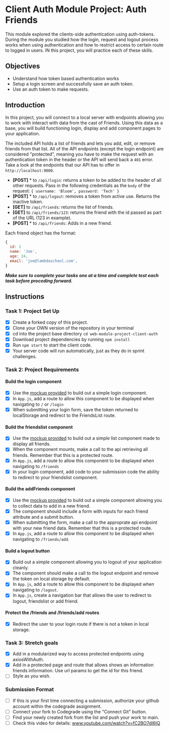 # Client Auth Module Project: Auth Friends

This module explored the clients-side authentication using auth-tokens. During the module you studied how the login, request and logout process works when using authentication and how to restrict access to certain route to logged in users. IN this project, you will practice each of these skills.

## Objectives

- Understand how token based authentication works
- Setup a login screen and successfully save an auth token.
- Use an auth token to make requests.

## Introduction

In this project, you will connect to a local server with endpoints allowing you to work with interact with data from the cast of Friends. Using this data as a base, you will build functioning login, display and add component pages to your application.

The included API holds a list of friends and lets you add, edit, or remove friends from that list. All of the API endpoints (except the login endpoint) are considered "protected", meaning you have to make the request with an authentication token in the header or the API will send back a `401` error. Take a look at the endpoints that our API has to offer in `http://localhost:9000`.

- **[POST]** * to `/api/login`: returns a token to be added to the header of all other requests. Pass in the following credentials as the `body` of the request: `{ username: 'Bloom', password: 'Tech' }`
- **[POST]** * to `/api/logout`: removes a token from active use. Returns the inactive token.
- **[GET]** to `/api/friends`: returns the list of friends.
- **[GET]** to `/api/friends/123`: returns the friend with the id passed as part of the URL (123 in example).
- **[POST]** * to `/api/friends`: Adds in a new friend.

Each friend object has the format:

```js
{
  id: 1
  name: 'Joe',
  age: 24,
  email: 'joe@lambdaschool.com',
}
```

***Make sure to complete your tasks one at a time and complete test each task before proceding forward.***

## Instructions

### Task 1: Project Set Up

* [x] Create a forked copy of this project.
* [x] Clone your OWN version of the repository in your terminal
* [x] cd into the project base directory `cd web-module-project-client-auth`
* [x] Download project dependencies by running `npm install`
* [x] Run `npm start` to start the client code.
* [x] Your server code will run automatically, just as they do in sprint challenges.

### Task 2: Project Requirements

#### Build the login component

* [x] Use the [mockup provided](./login_mockup.png) to build out a simple login component.
* [x] In `App.js`, add a route to allow this component to be displayed when navigating to `/` or `/login`
* [x] When submitting your login form, save the token returned to localStorage and redirect to the FriendsList route.

#### Build the friendslist component

* [x] Use the [mockup provided](./friendslist_mockup.png) to build out a simple list component made to display all friends.
* [x] When the component mounts, make a call to the api retrieving all friends. Remember that this is a protected route.
* [x] In `App.js`, add a route to allow this component to be displayed when navigating to `/friends`
* [x] In your login component, add code to your submission code the ability to redirect to your friendslist component.

#### Build the addFriends component

* [x] Use the [mockup provided](./addfriends_mockup.png) to build out a simple component allowing you to collect data to add in a new friend.
* [x] The component should include a form with inputs for each friend attribute and a submit button.
* [x] When submitting the form, make a call to the approprate api endpoint with your new friend data. Remember that this is a protected route.
* [x] In `App.js`, add a route to allow this component to be displayed when navigating to `/friends/add`.

#### Build a logout button

* [x] Build out a simple component allowing you to logout of your application cleanly.
* [x] The component should make a call to the logout endpoint and remove the token on local storage by default.
* [x] In `App.js`, add a route to allow this component to be displayed when navigating to `/logout`.
* [x] In `App.js`, create a navigation bar that allows the user to redirect to logout, friendslist or add friend.

#### Protect the /friends and /friends/add routes

* [x] Redirect the user to your login route if there is not a token in local storage.

### Task 3: Stretch goals

- [x] Add in a modularized way to access protected endpoints using axiosWithAuth.
- [x] Add in a protected page and route that allows shows an information friends information. Use url params to get the id for this friend.
- [ ] Style as you wish.

### Submission Format

- [ ] If this is your first time connecting a submission, authorize your github account within the codegrade assignment.
- [ ] Connect your fork to Codegrade using the "Connect Git" button.
- [ ] Find your newly created fork from the list and push your work to main.
- [ ] Check this video for details: www.youtube.com/watch?v=fC2BO7dI6IQ
